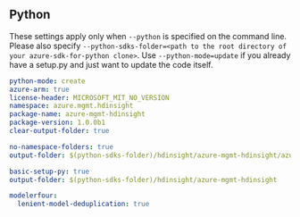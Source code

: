 ## Python

These settings apply only when `--python` is specified on the command line.
Please also specify `--python-sdks-folder=<path to the root directory of your azure-sdk-for-python clone>`.
Use `--python-mode=update` if you already have a setup.py and just want to update the code itself.

``` yaml $(python) && $(track2)
python-mode: create
azure-arm: true
license-header: MICROSOFT_MIT_NO_VERSION
namespace: azure.mgmt.hdinsight
package-name: azure-mgmt-hdinsight
package-version: 1.0.0b1
clear-output-folder: true
```

``` yaml $(python) && $(python-mode) == 'update' && $(track2)
no-namespace-folders: true
output-folder: $(python-sdks-folder)/hdinsight/azure-mgmt-hdinsight/azure/mgmt/hdinsight
```
``` yaml $(python) && $(python-mode) == 'create' && $(track2)
basic-setup-py: true
output-folder: $(python-sdks-folder)/hdinsight/azure-mgmt-hdinsight
```

``` yaml $(python) && $(track2)
modelerfour:
  lenient-model-deduplication: true
```